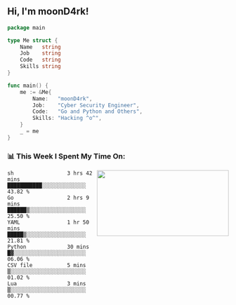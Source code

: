 <h2> Hi, I'm moonD4rk!</h2>

```go
package main

type Me struct {
	Name   string
	Job    string
	Code   string
	Skills string
}

func main() {
	me := &Me{
		Name:   "moonD4rk",
		Job:    "Cyber Security Engineer",
		Code:   "Go and Python and Others",
		Skills: "Hacking ^o^",
	}
	_ = me
}
```

<h3>📊 This Week I Spent My Time On:</h3>
<img align='right' src="https://github-readme-stats.vercel.app/api?username=moond4rk&show_icons=true&theme=radical", width="300" height="150">

<!--START_SECTION:waka-->

```text
sh                 3 hrs 42 mins   ███████████░░░░░░░░░░░░░░   43.82 %
Go                 2 hrs 9 mins    ██████▒░░░░░░░░░░░░░░░░░░   25.50 %
YAML               1 hr 50 mins    █████▒░░░░░░░░░░░░░░░░░░░   21.81 %
Python             30 mins         █▓░░░░░░░░░░░░░░░░░░░░░░░   06.06 %
CSV file           5 mins          ▒░░░░░░░░░░░░░░░░░░░░░░░░   01.02 %
Lua                3 mins          ▒░░░░░░░░░░░░░░░░░░░░░░░░   00.77 %
```

<!--END_SECTION:waka-->

